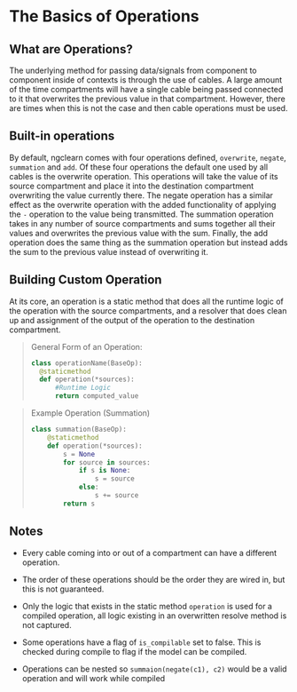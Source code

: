 # The Basics of Operations

## What are Operations?

The underlying method for passing data/signals from component to component inside of
contexts is through the use of cables. A large amount of the time compartments will have a single cable being passed
connected to it that overwrites the previous value in that compartment. However, there are times when this is not the
case and then cable operations must be used.

## Built-in operations

By default, ngclearn comes with four operations defined, `overwrite`, `negate`, `summation` and `add`. Of these four
operations the default one used by all cables is the overwrite operation. This operations will take the value of its
source compartment and place it into the destination compartment overwriting the value currently there. The negate
operation has a similar effect as the overwrite operation with the added functionality of applying the `-` operation to
the value being transmitted. The summation operation takes in any number of source compartments and sums together all
their values and overwrites the previous value with the sum. Finally, the add operation does the same thing as the
summation operation but instead adds the sum to the previous value instead of overwriting it.

## Building Custom Operation

At its core, an operation is a static method that does all the runtime logic of the operation with the source
compartments, and a resolver that does clean up and assignment of the output of the operation to the destination
compartment.

> General Form of an Operation:
> ```python
> class operationName(BaseOp):
>   @staticmethod
>   def operation(*sources):
>       #Runtime Logic
>       return computed_value
> ```

> Example Operation (Summation)
> ```python
> class summation(BaseOp):
>     @staticmethod
>     def operation(*sources):
>         s = None
>         for source in sources:
>             if s is None:
>                 s = source
>             else:
>                 s += source
>         return s
> ```

## Notes

- Every cable coming into or out of a compartment can have a different operation.

- The order of these operations should be the order they are wired in, but this is not guaranteed.

- Only the logic that exists in the static method `operation` is used for a compiled operation, all logic existing in an overwritten resolve method is not captured.

- Some operations have a flag of `is_compilable` set to false. This is checked during compile to flag if the model can be compiled. 

- Operations can be nested so `summaion(negate(c1), c2)` would be a valid operation and will work while compiled

